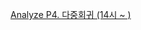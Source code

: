  [Analyze P4. 다중회귀 (14시 ~ )](https://colab.research.google.com/drive/1RzviIrj0jJjXGcqyh1ggobP3T7HtMzSh?usp=sharing)
